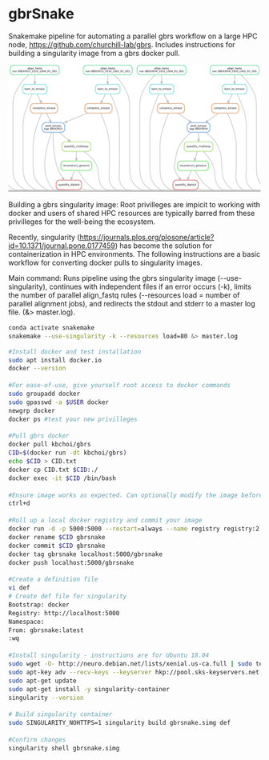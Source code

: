 # gbrSnake
Snakemake pipeline for automating a parallel gbrs workflow on a large HPC node, https://github.com/churchill-lab/gbrs. 
Includes instructions for building a singularity image from a gbrs docker pull. 

![gbrSnake Sample DAG](https://github.com/exsquire/gbrSnake/blob/master/img/gbrSnake_img2.PNG)

Building a gbrs singularity image:
Root privilleges are impicit to working with docker and users of shared HPC resources are typically barred from these privilleges for the well-being the ecosystem. 

Recently, singularity (https://journals.plos.org/plosone/article?id=10.1371/journal.pone.0177459) has become the solution for containerization in HPC environments. The following instructions are a basic workflow for converting docker pulls to singularity images. 

Main command:
Runs pipeline using the gbrs singularity image (--use-singularity), continues with independent files if an error occurs (-k), limits the number of parallel align_fastq rules (--resources load = number of parallel alignment jobs), and redirects the stdout and stderr to a master log file. (&> master.log).

```bash
conda activate snakemake
snakemake --use-singularity -k --resources load=80 &> master.log
```

```bash
#Install docker and test installation
sudo apt install docker.io
docker --version

#For ease-of-use, give yourself root access to docker commands
sudo groupadd docker
sudo gpasswd -a $USER docker
newgrp docker
docker ps #test your new privilleges

#Pull gbrs docker
docker pull kbchoi/gbrs
CID=$(docker run -dt kbchoi/gbrs)
echo $CID > CID.txt
docker cp CID.txt $CID:./
docker exec -it $CID /bin/bash

#Ensure image works as expected. Can optionally modify the image before committing it, but beware of what you might break in the process
ctrl+d

#Roll up a local docker registry and commit your image
docker run -d -p 5000:5000 --restart=always --name registry registry:2
docker rename $CID gbrsnake
docker commit $CID gbrsnake
docker tag gbrsnake localhost:5000/gbrsnake
docker push localhost:5000/gbrsnake

#Create a definition file
vi def
# Create def file for singularity
Bootstrap: docker
Registry: http://localhost:5000
Namespace:
From: gbrsnake:latest
:wq

#Install singularity - instructions are for Ubuntu 18.04
sudo wget -O- http://neuro.debian.net/lists/xenial.us-ca.full | sudo tee /etc/apt/sources.list.d/neurodebian.sources.list
sudo apt-key adv --recv-keys --keyserver hkp://pool.sks-keyservers.net:80 0xA5D32F012649A5A9
sudo apt-get update
sudo apt-get install -y singularity-container
singularity --version

# Build singularity container
sudo SINGULARITY_NOHTTPS=1 singularity build gbrsnake.simg def

#Confirm changes 
singularity shell gbrsnake.simg

```

